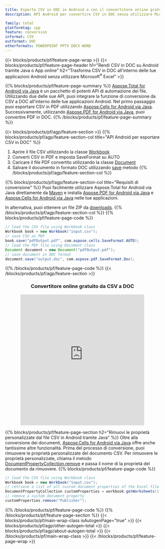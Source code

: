 ```yaml
---
title: Esporta CSV in DOC in Android o con il convertitore online gratuito
description: API Android per convertire CSV in DOC senza utilizzare Microsoft Word o in linea. Prova rapidamente il convertitore online gratuito da CSV a DOC prima di integrare il codice.

family: total
platformtag: cpp
feature: conversion
informat: CSV
outformat: DOC
otherformats: POWERPOINT PPTX DOCX WORD
---
```

{{< blocks/products/pf/feature-page-wrap >}}
{{< blocks/products/pf/feature-page-header h1="Rendi CSV in DOC su Android tramite Java o App online" h2="Trasforma CSV in DOC all'interno delle tue applicazioni Android senza utilizzare Microsoft<sup>&reg;</sup> Excel" >}}

{{% blocks/products/pf/feature-page-summary %}}
[Aspose.Total for Android via Java](https://products.aspose.com/total/android-java/) è un pacchetto di potenti API di automazione dei file. Utilizzando due delle sue API, puoi integrare la funzione di conversione da CSV a DOC all'interno delle tue applicazioni Android. Nel primo passaggio puoi esportare CSV in PDF utilizzando [Aspose.Cells for Android via Java](https://products.aspose.com/cells/android-java/). Successivamente, utilizzando [Aspose.PDF for Android via Java](https://products.aspose.com/pdf/android-java/), puoi convertire PDF in DOC. 
{{% /blocks/products/pf/feature-page-summary  %}}

{{< blocks/products/pf/agp/feature-section >}}
{{% blocks/products/pf/agp/feature-section-col title="API Android per esportare CSV in DOC" %}}
1. Aprire il file CSV utilizzando la classe [Workbook](https://reference.aspose.com/cells/java/com.aspose.cells/Workbook)
2. Converti CSV in PDF e imposta SaveFormat su AUTO
3. Caricare il file PDF convertito utilizzando la classe [Document](https://reference.aspose.com/pdf/java/com.aspose.pdf/Document)
4. Salvare il documento in formato DOC utilizzando [save](https://reference.aspose.com/pdf/java/com.aspose.pdf/Document#save-java.lang.String-com.aspose.pdf.SaveOptions-) metodo
{{% /blocks/products/pf/agp/feature-section-col %}}

{{% blocks/products/pf/agp/feature-section-col title="Requisiti di conversione" %}}
Puoi facilmente utilizzare Aspose.Total for Android via Java direttamente da [Maven](https://releases.aspose.com/total/java/) e installa [Aspose.PDF for Android via Java](https://docs.aspose.com/pdf/androidjava/installation/) e [Aspose.Cells for Android via Java](https://docs.aspose.com/cells/java/aspose-cells-for-android-via-java-installation/#install-asposecells-for-android-via-java-from-maven-repository) nelle tue applicazioni.

In alternativa, puoi ottenere un file ZIP da [downloads](https://releases.aspose.com/total/androidjava).
{{% /blocks/products/pf/agp/feature-section-col %}}
{{% blocks/products/pf/feature-page-code %}}

```java
// load the CSV file using Workbook class
Workbook book = new Workbook("input.csv");
// save CSV as PDF
book.save("pdfOutput.pdf", com.aspose.cells.SaveFormat.AUTO);
// load the PDF file using Document class
Document document = new Document("pdfOutput.pdf");
// save document in DOC format
document.save("output.doc", com.aspose.pdf.SaveFormat.Doc);    
```


{{% /blocks/products/pf/feature-page-code %}}
{{< /blocks/products/pf/agp/feature-section >}}

<div class="container-fluid agp-content bg-white aboutfile box-1 vh100 section nopbtm">
<div class=container>
<div class=row>
<div class="demobox tc col-md-12 padding-0" align="center">

<h3>Convertitore online gratuito da CSV a DOC</h3>

<iframe style="border: none; height: 426px;" scrolling="no" src="https://total-conversion-app-65z5r2lp.qa.k8s.dynabic.com/?to=doc&from=csv" id="child-iframe" width="80%"></iframe>

</div></div>
</div></div>

{{% blocks/products/pf/feature-page-section  h2="Rimuovi le proprietà personalizzate dal file CSV in Android tramite Java" %}}
Oltre alla conversione dei documenti, [Aspose.Cells for Android via Java](https://products.aspose.com/cells/android-java/) offre anche tantissime altre funzionalità. Prima del processo di conversione, puoi rimuovere le proprietà personalizzate del documento CSV. Per rimuovere le proprietà personalizzate, chiama il metodo [DocumentPropertyCollection.remove](https://reference.aspose.com/cells/java/com.aspose.cells/documentpropertycollection#remove(java.lang.String)) e passa il nome di la proprietà del documento da rimuovere.
{{% blocks/products/pf/feature-page-code %}}

```java
// load the CSV file using Workbook class
Workbook book = new Workbook("input.csv");
// retrieve a list of all custom document properties of the Excel file
DocumentPropertyCollection customProperties = workbook.getWorksheets().getCustomDocumentProperties();
// remove a custom document property
customProperties.remove("Publisher"); 
```

{{% /blocks/products/pf/feature-page-code  %}}
{{% /blocks/products/pf/feature-page-section %}}
{{< blocks/products/pf/main-wrap-class isAutogenPage="true" >}}
{{< blocks/products/pf/agp/other-autogen-total >}}
{{< blocks/products/pf/agp/about-autogen-total >}}
{{< /blocks/products/pf/main-wrap-class >}}
{{< /blocks/products/pf/feature-page-wrap >}}